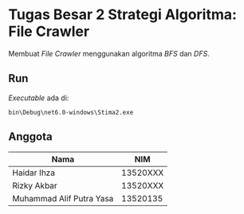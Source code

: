 # Tugas Besar 2 Strategi Algoritma: File Crawler

Membuat *File Crawler* menggunakan algoritma *BFS* dan *DFS*.

## Run

*Executable* ada di:

```
bin\Debug\net6.0-windows\Stima2.exe
```
## Anggota

| Nama | NIM |
| ---- | --- |
| Haidar Ihza | 13520XXX |
| Rizky Akbar | 13520XXX |
| Muhammad Alif Putra Yasa | 13520135 |
